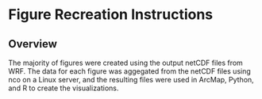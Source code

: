 # Figure Recreation Instructions

## Overview
The majority of figures were created using the output netCDF files from WRF. The data for each figure was aggegated from the netCDF files using nco on a Linux server, and the resulting files were used in ArcMap, Python, and R to create the visualizations.

